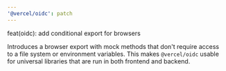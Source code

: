 ```yaml
---
'@vercel/oidc': patch
---
```


feat(oidc): add conditional export for browsers

Introduces a browser export with mock methods that don't require access to a file system or environment variables. This makes `@vercel/oidc` usable for universal libraries that are run in both frontend and backend.